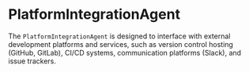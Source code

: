 # PlatformIntegrationAgent

The `PlatformIntegrationAgent` is designed to interface with external development platforms and services, such as version control hosting (GitHub, GitLab), CI/CD systems, communication platforms (Slack), and issue trackers.
